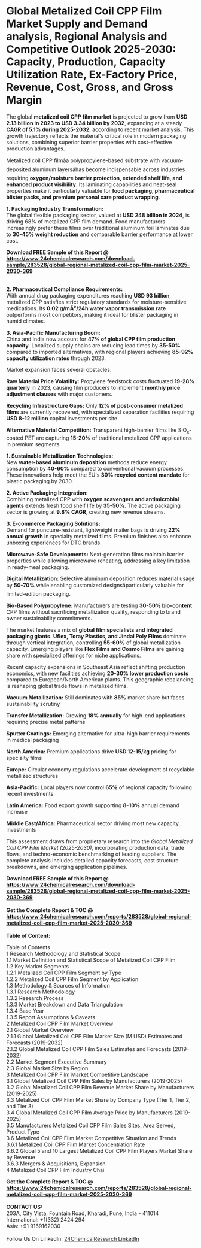 <h1>Global Metalized Coil CPP Film Market Supply and Demand analysis, Regional Analysis  and Competitive Outlook 2025-2030: Capacity, Production, Capacity Utilization Rate, Ex-Factory Price, Revenue, Cost, Gross, and Gross Margin</h1><p>The global <strong>metalized coil CPP film market</strong> is projected to grow from <strong>USD 2.13 billion in 2023 to USD 3.34 billion by 2032</strong>, expanding at a steady <strong>CAGR of 5.1% during 2025-2032</strong>, according to recent market analysis. This growth trajectory reflects the material's critical role in modern packaging solutions, combining superior barrier properties with cost-effective production advantages.</p><p>Metalized coil CPP filmâa polypropylene-based substrate with vacuum-deposited aluminum layersâhas become indispensable across industries requiring <strong>oxygen/moisture barrier protection, extended shelf life, and enhanced product visibility</strong>. Its laminating capabilities and heat-seal properties make it particularly valuable for <strong>food packaging, pharmaceutical blister packs, and premium personal care product wrapping</strong>.</p><p><strong>1. Packaging Industry Transformation:</strong><br>
The global flexible packaging sector, valued at <strong>USD 248 billion in 2024</strong>, is driving 68% of metalized CPP film demand. Food manufacturers increasingly prefer these films over traditional aluminum foil laminates due to <strong>30-45% weight reduction</strong> and comparable barrier performance at lower cost.</p><div><b>Download FREE Sample of this Report @ 
            <a href="https://www.24chemicalresearch.com/download-sample/283528/global-regional-metalized-coil-cpp-film-market-2025-2030-369">
            https://www.24chemicalresearch.com/download-sample/283528/global-regional-metalized-coil-cpp-film-market-2025-2030-369</a></b></div><br><p><strong>2. Pharmaceutical Compliance Requirements:</strong><br>
With annual drug packaging expenditures reaching <strong>USD 93 billion</strong>, metalized CPP satisfies strict regulatory standards for moisture-sensitive medications. Its <strong>0.02 g/mÂ²/24h water vapor transmission rate</strong> outperforms most competitors, making it ideal for blister packaging in humid climates.</p><p><strong>3. Asia-Pacific Manufacturing Boom:</strong><br>
China and India now account for <strong>47% of global CPP film production capacity</strong>. Localized supply chains are reducing lead times by <strong>35-50%</strong> compared to imported alternatives, with regional players achieving <strong>85-92% capacity utilization rates</strong> through 2023.</p><p>Market expansion faces several obstacles:</p><p><strong>Raw Material Price Volatility:</strong> Propylene feedstock costs fluctuated <strong>19-28% quarterly</strong> in 2023, causing film producers to implement <strong>monthly price adjustment clauses</strong> with major customers.</p><p><strong>Recycling Infrastructure Gaps:</strong> Only <strong>12% of post-consumer metalized films</strong> are currently recovered, with specialized separation facilities requiring <strong>USD 8-12 million</strong> capital investments per site.</p><p><strong>Alternative Material Competition:</strong> Transparent high-barrier films like SiO<sub>x</sub>-coated PET are capturing <strong>15-20%</strong> of traditional metalized CPP applications in premium segments.</p><p><strong>1. Sustainable Metallization Technologies:</strong><br>
New <strong>water-based aluminum deposition</strong> methods reduce energy consumption by <strong>40-60%</strong> compared to conventional vacuum processes. These innovations help meet the EU's <strong>30% recycled content mandate</strong> for plastic packaging by 2030.</p><p><strong>2. Active Packaging Integration:</strong><br>
Combining metalized CPP with <strong>oxygen scavengers and antimicrobial agents</strong> extends fresh food shelf life by <strong>35-50%</strong>. The active packaging sector is growing at <strong>9.8% CAGR</strong>, creating new revenue streams.</p><p><strong>3. E-commerce Packaging Solutions:</strong><br>
Demand for puncture-resistant, lightweight mailer bags is driving <strong>22% annual growth</strong> in specialty metalized films. Premium finishes also enhance unboxing experiences for DTC brands.</p><p><strong>Microwave-Safe Developments:</strong> Next-generation films maintain barrier properties while allowing microwave reheating, addressing a key limitation in ready-meal packaging.</p><p><strong>Digital Metallization:</strong> Selective aluminum deposition reduces material usage by <strong>50-70%</strong> while enabling customized designsâparticularly valuable for limited-edition packaging.</p><p><strong>Bio-Based Polypropylene:</strong> Manufacturers are testing <strong>30-50% bio-content</strong> CPP films without sacrificing metallization quality, responding to brand owner sustainability commitments.</p><p>The market features a mix of <strong>global film specialists and integrated packaging giants</strong>. <strong>Uflex, Toray Plastics, and Jindal Poly Films</strong> dominate through vertical integration, controlling <strong>55-60%</strong> of global metallization capacity. Emerging players like <strong>Flex Films and Cosmo Films</strong> are gaining share with specialized offerings for niche applications.</p><p>Recent capacity expansions in Southeast Asia reflect shifting production economics, with new facilities achieving <strong>20-30% lower production costs</strong> compared to European/North American plants. This geographic rebalancing is reshaping global trade flows in metalized films.</p><p><strong>Vacuum Metallization:</strong> Still dominates with <strong>85%</strong> market share but faces sustainability scrutiny</p><p><strong>Transfer Metallization:</strong> Growing <strong>18% annually</strong> for high-end applications requiring precise metal patterns</p><p><strong>Sputter Coatings:</strong> Emerging alternative for ultra-high barrier requirements in medical packaging</p><p><strong>North America:</strong> Premium applications drive <strong>USD 12-15/kg</strong> pricing for specialty films</p><p><strong>Europe:</strong> Circular economy regulations accelerate development of recyclable metallized structures</p><p><strong>Asia-Pacific:</strong> Local players now control <strong>65%</strong> of regional capacity following recent investments</p><p><strong>Latin America:</strong> Food export growth supporting <strong>8-10%</strong> annual demand increase</p><p><strong>Middle East/Africa:</strong> Pharmaceutical sector driving most new capacity investments</p><p>This assessment draws from proprietary research into the <em>Global Metalized Coil CPP Film Market (2025-2030)</em>, incorporating production data, trade flows, and techno-economic benchmarking of leading suppliers. The complete analysis includes detailed capacity forecasts, cost structure breakdowns, and emerging application pipelines.</p><div><b>Download FREE Sample of this Report @ 
            <a href="https://www.24chemicalresearch.com/download-sample/283528/global-regional-metalized-coil-cpp-film-market-2025-2030-369">
            https://www.24chemicalresearch.com/download-sample/283528/global-regional-metalized-coil-cpp-film-market-2025-2030-369</a></b></div><br><div><b>Get the Complete Report & TOC @ 
            <a href="https://www.24chemicalresearch.com/reports/283528/global-regional-metalized-coil-cpp-film-market-2025-2030-369">
            https://www.24chemicalresearch.com/reports/283528/global-regional-metalized-coil-cpp-film-market-2025-2030-369</a></b></div><br>
            <b>Table of Content:</b><p>Table of Contents<br />
1 Research Methodology and Statistical Scope<br />
1.1 Market Definition and Statistical Scope of Metalized Coil CPP Film<br />
1.2 Key Market Segments<br />
1.2.1 Metalized Coil CPP Film Segment by Type<br />
1.2.2 Metalized Coil CPP Film Segment by Application<br />
1.3 Methodology & Sources of Information<br />
1.3.1 Research Methodology<br />
1.3.2 Research Process<br />
1.3.3 Market Breakdown and Data Triangulation<br />
1.3.4 Base Year<br />
1.3.5 Report Assumptions & Caveats<br />
2 Metalized Coil CPP Film Market Overview<br />
2.1 Global Market Overview<br />
2.1.1 Global Metalized Coil CPP Film Market Size (M USD) Estimates and Forecasts (2019-2032)<br />
2.1.2 Global Metalized Coil CPP Film Sales Estimates and Forecasts (2019-2032)<br />
2.2 Market Segment Executive Summary<br />
2.3 Global Market Size by Region<br />
3 Metalized Coil CPP Film Market Competitive Landscape<br />
3.1 Global Metalized Coil CPP Film Sales by Manufacturers (2019-2025)<br />
3.2 Global Metalized Coil CPP Film Revenue Market Share by Manufacturers (2019-2025)<br />
3.3 Metalized Coil CPP Film Market Share by Company Type (Tier 1, Tier 2, and Tier 3)<br />
3.4 Global Metalized Coil CPP Film Average Price by Manufacturers (2019-2025)<br />
3.5 Manufacturers Metalized Coil CPP Film Sales Sites, Area Served, Product Type<br />
3.6 Metalized Coil CPP Film Market Competitive Situation and Trends<br />
3.6.1 Metalized Coil CPP Film Market Concentration Rate<br />
3.6.2 Global 5 and 10 Largest Metalized Coil CPP Film Players Market Share by Revenue<br />
3.6.3 Mergers & Acquisitions, Expansion<br />
4 Metalized Coil CPP Film Industry Chai</p><div><b>Get the Complete Report & TOC @ 
            <a href="https://www.24chemicalresearch.com/reports/283528/global-regional-metalized-coil-cpp-film-market-2025-2030-369">
            https://www.24chemicalresearch.com/reports/283528/global-regional-metalized-coil-cpp-film-market-2025-2030-369</a></b></div><br><b>CONTACT US:</b><br>
            203A, City Vista, Fountain Road, Kharadi, Pune, India - 411014<br>
            International: +1(332) 2424 294<br>
            Asia: +91 9169162030 <br><br>
            Follow Us On LinkedIn: <a href="https://www.linkedin.com/company/24chemicalresearch/">24ChemicalResearch LinkedIn</a>